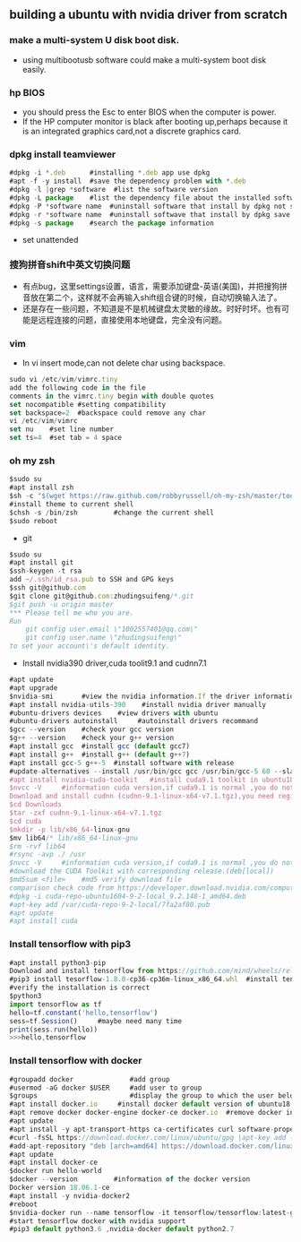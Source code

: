 ## building a ubuntu with nvidia driver from scratch
### make a multi-system U disk boot disk.
- using multibootusb software could make a multi-system boot disk easily.
### hp BIOS
- you should press the Esc to enter BIOS when the computer is power.
- If the HP computer monitor is black after booting up,perhaps because it is an integrated graphics card,not a discrete graphics card.
### dpkg install teamviewer
```javascript
#dpkg -i *.deb      #installing *.deb app use dpkg
#apt -f -y install  #save the dependency problem with *.deb
#dpkg -l |grep *software  #list the software version
#dpkg -L package    #list the dependency file about the installed software
#dpkg -P *software name  #uninstall software that install by dpkg not save the configuration
#dpkg -r *software name  #uninstall softwave that install by dpkg save the configuration
#dpkg -s package    #search the package information
```
- set unattended
### 搜狗拼音shift中英文切换问题
- 有点bug，这里settings设置，语言，需要添加键盘-英语(美国)，并把搜狗拼音放在第二个，这样就不会再输入shift组合键的时候，自动切换输入法了。
- 还是存在一些问题，不知道是不是机械键盘太灵敏的缘故。时好时坏。也有可能是远程连接的问题，直接使用本地键盘，完全没有问题。
### vim 
- In vi insert mode,can not delete char using backspace.
```javascript
sudo vi /etc/vim/vimrc.tiny
add the following code in the file 
comments in the vimrc.tiny begin with double quotes
set nocompatible #setting compatibility
set backspace=2  #backspace could remove any char
vi /etc/vim/vimrc
set nu    #set line number
set ts=4  #set tab = 4 space
```
### oh my zsh
```javascript
$sudo su
#apt install zsh
$sh -c "$(wget https://raw.github.com/robbyrussell/oh-my-zsh/master/tools/install.sh -O -)"  
#install theme to current shell
$chsh -s /bin/zsh         #change the current shell
$sudo reboot
```
- git
```javascript
$sudo su
#apt install git
$ssh-keygen -t rsa
add ~/.ssh/id_rsa.pub to SSH and GPG keys
$ssh git@github.com
$git clone git@github.com:zhudingsuifeng/*.git
$git push -u origin master
*** Please tell me who you are.
Run
	git config user.email \"1002557401@qq.com\"
	git config user.name \"zhudingsuifeng\"
to set your account\'s default identity.
```
- Install nvidia390 driver,cuda toolit9.1 and cudnn7.1
```javascript
#apt update
#apt upgrade
$nvidia-smi       #view the nvidia information.If the driver information is displayed normally,you do not need to install it again.
#apt install nvidia-utils-390    #install nvidia driver manually
#ubuntu-drivers devices    #view drivers with ubuntu
#ubuntu-drivers autoinstall     #autoinstall drivers recommand
$gcc --version    #check your gcc version
$g++ --version    #check your g++ version 
#apt install gcc  #install gcc (default gcc7)
#apt install g++  #install g++ (default g++7)
#apt install gcc-5 g++-5  #install software with release
#update-alternatives --install /usr/bin/gcc gcc /usr/bin/gcc-5 60 --slave /usr/bin/g++ g++ /usr/bin/g++-5   #modify software version priority. 
#apt install nvidia-cuda-toolkit   #install cuda9.1 toolkit in ubuntu18 default.
$nvcc -V     #information cuda version,if cuda9.1 is normal ,you do not have to install it manually.
Download and install cudnn (cudnn-9.1-linux-x64-v7.1.tgz),you need register and log in.
$cd Downloads
$tar -zxf cudnn-9.1-linux-x64-v7.1.tgz
$cd cuda
$mkdir -p lib/x86_64-linux-gnu
$mv lib64/* lib/x86_64-linux-gnu
$rm -rvf lib64
#rsync -avp ./ /usr
$nvcc -V     #information cuda version,if cuda9.1 is normal ,you do not have to install it manually.
#download the CUDA Toolkit with corresponding release.(deb[local])
$md5sum <file>    #md5 verify download file
comparison check code from https://developer.download.nvidia.com/compute/cuda/9.2/Prod2/docs/sidebar/md5sum-c.txt
#dpkg -i cuda-repo-ubuntu1604-9-2-local_9.2.148-1_amd64.deb
#apt-key add /var/cuda-repo-9-2-local/7fa2af80.pub
#apt update
#apt install cuda 
```
### Install tensorflow with pip3
```javascript
#apt install python3-pip
Download and install tensorflow from https://github.com/mind/wheels/releases/
#pip3 install tesorflow-1.8.0-cp36-cp36m-linux_x86_64.whl  #install tensorflow with pip3 and python3.6.5
#verify the installation is correct
$python3
import tensorflow as tf
hello=tf.constant('hello,tensorflow')
sess=tf.Session()     #maybe need many time
print(sess.run(hello))
>>>hello,tensorflow
```
### Install tensorflow with docker
```javascript
#groupadd docker              #add group
#usermod -aG docker $USER     #add user to group
$groups                       #display the group to which the user belongs.
#apt install docker.io     #install docker default version of ubuntu18.04
#apt remove docker docker-engine docker-ce docker.io  #remove docker install before
#apt update
#apt install -y apt-transport-https ca-certificates curl software-properties-common
#curl -fsSL https://download.docker.com/linux/ubuntu/gpg |apt-key add -
#add-apt-repository "deb [arch=amd64] https://download.docker.com/linux/ubuntu $(lsb_release -cs) stable"
#apt update
#apt install docker-ce
$docker run hello-world
$docker --version         #information of the docker version
Docker version 18.06.1-ce
#apt install -y nvidia-docker2
#reboot
$nvidia-docker run --name tensorflow -it tensorflow/tensorflow:latest-gpu bash
#start tensorflow docker with nvidia support
#pip3 default python3.6 ,nvidia-docker default python2.7
```
